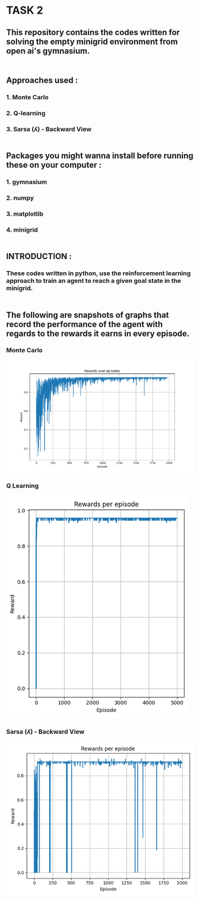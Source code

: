 # TASK 2 <br>
## This repository contains the codes written for solving the empty minigrid environment from open ai's gymnasium.<br><br>
## Approaches used :  
### 1. Monte Carlo
### 2. Q-learning
### 3. Sarsa (ʎ) - Backward View <br><br>
## Packages you might wanna install before running these on your computer :  
### 1. gymnasium  
### 2. numpy  
### 3. matplotlib  
### 4. minigrid  <br><br>
## INTRODUCTION :  
### These codes written in python, use the reinforcement learning approach to train an agent to reach a given goal state in the minigrid. <br><br>
## The following are snapshots of graphs that record the performance of the agent with regards to the rewards it earns in every episode.  
### Monte Carlo  
![Monte Carlo](https://github.com/TvishaMehta/IV-LABS-SUMMER-INTERN-TASK/blob/bf3610c6a2e6c6416cfcb7c8a2dbc859bac46668/monte%20carlo.png)  
### Q Learning  
![Q Learning](https://github.com/TvishaMehta/IV-LABS-SUMMER-INTERN-TASK/blob/5e10a93befc28dccbef0d69e257437714c7c7160/q%20learning.png)  
### Sarsa (ʎ) - Backward View  
![sarsa lambda](https://github.com/TvishaMehta/IV-LABS-SUMMER-INTERN-TASK/blob/cda8463a6c43ae44169587f77f94d479d9b1c817/sarsa%20lambda.png)
